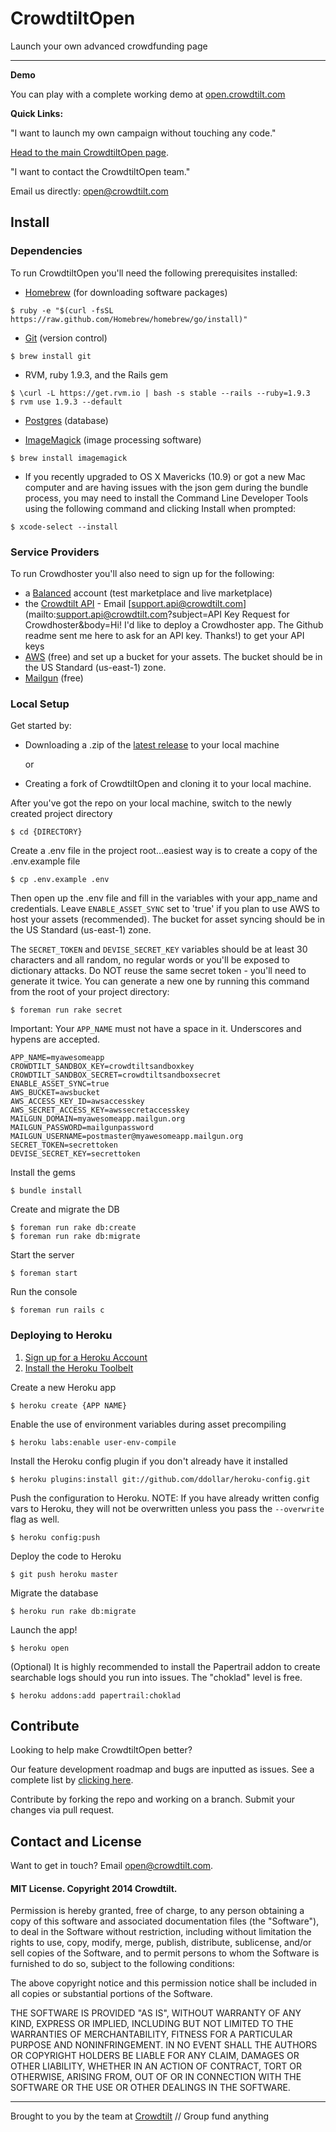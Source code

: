 # CrowdtiltOpen

Launch your own advanced crowdfunding page

---
**Demo**

You can play with a complete working demo at [open.crowdtilt.com](http://open.crowdtilt.com)

**Quick Links:**

"I want to launch my own campaign without touching any code."

[Head to the main CrowdtiltOpen page](http://open.crowdtilt.com).

"I want to contact the CrowdtiltOpen team."

Email us directly: [open@crowdtilt.com](mailto:open@crowdtilt.com)

## Install

### Dependencies
To run CrowdtiltOpen you'll need the following prerequisites installed:

* [Homebrew](http://brew.sh/) (for downloading software packages)

```
$ ruby -e "$(curl -fsSL https://raw.github.com/Homebrew/homebrew/go/install)"
```
* [Git](http://git-scm.com/) (version control)

```
$ brew install git
```
* RVM, ruby 1.9.3, and the Rails gem

```
$ \curl -L https://get.rvm.io | bash -s stable --rails --ruby=1.9.3
$ rvm use 1.9.3 --default
```
* [Postgres](https://devcenter.heroku.com/articles/heroku-postgresql#local-setup) (database)

* [ImageMagick](http://www.imagemagick.org/script/index.php) (image processing software)

```
$ brew install imagemagick
```

* If you recently upgraded to OS X Mavericks (10.9) or got a new Mac computer and are having issues with the json gem during the bundle process, you may need to install the Command Line Developer Tools using the following command and clicking Install when prompted:

```
$ xcode-select --install
```

### Service Providers
To run Crowdhoster you'll also need to sign up for the following:

* a [Balanced](https://www.balancedpayments.com/) account (test marketplace and live marketplace)
* the [Crowdtilt API](https://www.crowdtilt.com/learn/developers) - Email [support.api@crowdtilt.com](mailto:support.api@crowdtilt.com?subject=API Key Request for Crowdhoster&body=Hi! I'd like to deploy a Crowdhoster app. The Github readme sent me here to ask for an API key. Thanks!) to get your API keys
* [AWS](http://aws.amazon.com/s3/) (free) and set up a bucket for your assets. The bucket should be in the US Standard (us-east-1) zone.
* [Mailgun](http://www.mailgun.com/) (free)

### Local Setup

Get  started by:

* Downloading a .zip of the [latest release](https://github.com/Crowdtilt/CrowdtiltOpen/releases) to your local machine

  or

* Creating a fork of CrowdtiltOpen and cloning it to your local machine.



After you've got the repo on your local machine, switch to the newly created project directory

```
$ cd {DIRECTORY}
```

Create a .env file in the project root…easiest way is to create a copy of the .env.example file


```
$ cp .env.example .env
```


Then open up the .env file and fill in the variables with your app_name and credentials. Leave `ENABLE_ASSET_SYNC` set to 'true' if you plan to use AWS to host your assets (recommended). The bucket for asset syncing should be in the US Standard (us-east-1) zone.

The `SECRET_TOKEN`  and `DEVISE_SECRET_KEY` variables should be at least 30 characters and all random, no regular words or you'll be exposed to dictionary attacks.  Do NOT reuse the same secret token - you'll need to generate it twice. You can generate a new one by running this command from the root of your project directory:

```
$ foreman run rake secret
```

Important: Your `APP_NAME` must not have a space in it. Underscores and hypens are accepted.

```
APP_NAME=myawesomeapp
CROWDTILT_SANDBOX_KEY=crowdtiltsandboxkey
CROWDTILT_SANDBOX_SECRET=crowdtiltsandboxsecret
ENABLE_ASSET_SYNC=true
AWS_BUCKET=awsbucket
AWS_ACCESS_KEY_ID=awsaccesskey
AWS_SECRET_ACCESS_KEY=awssecretaccesskey
MAILGUN_DOMAIN=myawesomeapp.mailgun.org
MAILGUN_PASSWORD=mailgunpassword
MAILGUN_USERNAME=postmaster@myawesomeapp.mailgun.org
SECRET_TOKEN=secrettoken
DEVISE_SECRET_KEY=secrettoken
```

Install the gems

```
$ bundle install
```

Create and migrate the DB

```
$ foreman run rake db:create
$ foreman run rake db:migrate
```

Start the server

```
$ foreman start
```

Run the console

```
$ foreman run rails c
```

### Deploying to Heroku

1. [Sign up for a Heroku Account](https://www.heroku.com/)
2. [Install the Heroku Toolbelt](https://toolbelt.heroku.com/)

Create a new Heroku app

```
$ heroku create {APP NAME}
```

Enable the use of environment variables during asset precompiling

```
$ heroku labs:enable user-env-compile
```

Install the Heroku config plugin if you don't already have it installed

```
$ heroku plugins:install git://github.com/ddollar/heroku-config.git
```

Push the configuration to Heroku.
NOTE: If you have already written config vars to Heroku, they will not be overwritten unless you pass the `--overwrite` flag as well.

```
$ heroku config:push
```

Deploy the code to Heroku

```
$ git push heroku master
```

Migrate the database

```
$ heroku run rake db:migrate
```

Launch the app!

```
$ heroku open
```

(Optional) It is highly recommended to install the Papertrail addon to create searchable logs should you run into issues. The "choklad" level is free.

```
$ heroku addons:add papertrail:choklad
```

## Contribute

Looking to help make CrowdtiltOpen better?

Our feature development roadmap and bugs are inputted as issues. See a complete list by [clicking here](https://github.com/Crowdtilt/CrowdtiltOpen/issues).

Contribute by forking the repo and working on a branch. Submit your changes via pull request.

## Contact and License

Want to get in touch? Email [open@crowdtilt.com](mailto:open@crowdtilt.com).

#### MIT License. Copyright 2014 Crowdtilt.
Permission is hereby granted, free of charge, to any person obtaining
a copy of this software and associated documentation files (the
"Software"), to deal in the Software without restriction, including
without limitation the rights to use, copy, modify, merge, publish,
distribute, sublicense, and/or sell copies of the Software, and to
permit persons to whom the Software is furnished to do so, subject to
the following conditions:

The above copyright notice and this permission notice shall be
included in all copies or substantial portions of the Software.

THE SOFTWARE IS PROVIDED "AS IS", WITHOUT WARRANTY OF ANY KIND,
EXPRESS OR IMPLIED, INCLUDING BUT NOT LIMITED TO THE WARRANTIES OF
MERCHANTABILITY, FITNESS FOR A PARTICULAR PURPOSE AND
NONINFRINGEMENT. IN NO EVENT SHALL THE AUTHORS OR COPYRIGHT HOLDERS BE
LIABLE FOR ANY CLAIM, DAMAGES OR OTHER LIABILITY, WHETHER IN AN ACTION
OF CONTRACT, TORT OR OTHERWISE, ARISING FROM, OUT OF OR IN CONNECTION
WITH THE SOFTWARE OR THE USE OR OTHER DEALINGS IN THE SOFTWARE.

---
Brought to you by the team at [Crowdtilt](http://crowdtilt.com) // Group fund anything
